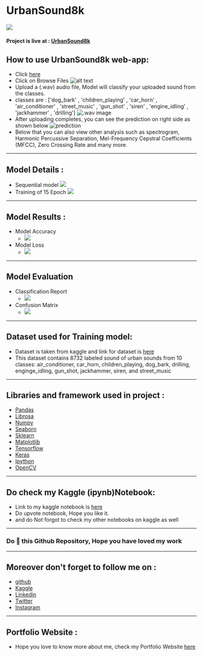 # UrbanSound8k
![](https://github.com/BhavyBansal24/UrbanSound8k/blob/master/extras/cover.jpeg?raw=true)
#### Project is live at : [UrbanSound8k](https://bhavybansal24-urbansound8k-app-0fbs20.streamlitapp.com/)

## How to use UrbanSound8k web-app:
* Click [here](https://bhavybansal24-urbansound8k-app-0fbs20.streamlitapp.com/)
* Click on Browse Files
![alt text](https://github.com/BhavyBansal24/UrbanSound8k/blob/master/extras/browse.jpeg?raw=true)
* Upload a (.wav) audio file, Model will classify your uploaded sound from the classes.
* classes are : ['dog_bark' , 'children_playing' , 'car_horn' , 'air_conditioner' , 'street_music' , 'gun_shot' , 'siren' , 'engine_idling' , 'jackhammer' , 'drilling']
![.wav image](https://github.com/BhavyBansal24/UrbanSound8k/blob/master/extras/open.jpeg?raw=true)
* After uploading completes, you can see the prediction on right side as shown below
![prediction](https://github.com/BhavyBansal24/UrbanSound8k/blob/master/extras/prediction.jpeg?raw=true)
* Below that you can also view other analysis such as spectrogram, Harmonic Percussive Separation, Mel-Frequency Cepstral Coefficients (MFCC), Zero Crossing Rate and many more.
********************************************************
## Model Details :
* Sequential model
![](https://github.com/BhavyBansal24/UrbanSound8k/blob/master/extras/model.jpeg?raw=true)
* Training of 15 Epoch
![](https://github.com/BhavyBansal24/UrbanSound8k/blob/master/extras/training.jpeg?raw=true)

********************************************************
## Model Results :
* Model Accuracy
  - ![](https://github.com/BhavyBansal24/UrbanSound8k/blob/master/extras/ModelAccuracy.png?raw=true)
* Model Loss
  - ![](https://github.com/BhavyBansal24/UrbanSound8k/blob/master/extras/ModelLoss.png?raw=true)

********************************************************
## Model Evaluation
* Classification Report
  - ![](https://github.com/BhavyBansal24/UrbanSound8k/blob/master/extras/ClassificationReport.jpeg?raw=true)
* Confusion Matrix
  - ![](https://github.com/BhavyBansal24/UrbanSound8k/blob/master/extras/ConfusionMatrix.png?raw=true)

********************************************************
## Dataset used for Training model:
* Dataset is taken from kaggle and link for dataset is [here](https://www.kaggle.com/datasets/chrisfilo/urbansound8k)
* This dataset contains 8732 labeled sound of urban sounds from 10 classes: air_conditioner, car_horn, children_playing, dog_bark, drilling, enginge_idling, gun_shot, jackhammer, siren, and street_music

********************************************************
## Libraries and framework used in project :
* [Pandas](https://pandas.pydata.org/)
* [Librosa](https://librosa.org/doc/latest/index.html)
* [Numpy](https://numpy.org/)
* [Seaborn](https://seaborn.pydata.org/)
* [Sklearn](https://scikit-learn.org/stable/)
* [Matplotlib](https://matplotlib.org/)
* [Tensorflow](https://www.tensorflow.org/)
* [Keras](https://keras.io/)
* [Ipython](https://ipython.org/)
* [OpenCV](https://opencv.org/)

********************************************************
## Do check my Kaggle (ipynb)Notebook:
* Link to my kaggle notebook is [here](https://www.kaggle.com/code/bhavybansal/urbansound8k-cnn-classifier)
* Do upvote notebook, Hope you like it.
* and do Not forgot to check my other notebooks on kaggle as well

********************************************
### Do 🌟 this Github Repository, Hope you have loved my work
********************************************
## Moreover don't forget to follow me on :
* [github](https://github.com/BhavyBansal24)
* [Kaggle](https://www.kaggle.com/bhavybansal)
* [Linkedin](https://www.linkedin.com/in/bhavybansal24/)
* [Twitter](https://twitter.com/BhavyBansal_24)
* [Instagram](https://www.instagram.com/bhavybansal_24/)

********************************************
## Portfolio Website :
* Hope you love to know more about me, check my Portfolio Website [here](https://bhavybansal24.github.io/Neural-Programmer/)